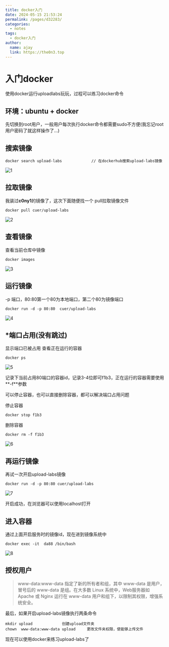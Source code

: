 ```yaml
---
title: docker入门
date: 2024-05-15 21:53:24
permalink: /pages/d32283/
categories:
  - notes
tags:
  - docker入门
author: 
  name: ajay
  link: https://the0n3.top
---
```


# 入门docker

使用docker运行uploadlabs玩玩，过程可以练习docker命令

## **环境：ubuntu + docker**

先切换到root用户，一般用户每次执行docker命令都需要sudo不方便(我忘记root用户密码了就这样操作了…)

## 搜索镜像

```docker
docker search upload-labs             // 在dockerhub搜索upload-labs镜像
```

![1](https://the0n3.top/medias/docker_1/1.png)

## 拉取镜像

我装过**c0ny1**的镜像了，这次下面随便找一个
pull拉取镜像文件

```docker
docker pull cuer/upload-labs
```

![2](https://the0n3.top/medias/docker_1/2.png)

## 查看镜像

查看当前仓库中镜像

```docker
docker images
```

![3](https://the0n3.top/medias/docker_1/3.png)

## 运行镜像

-p 端口，80:80第一个80为本地端口，第二个80为镜像端口

```docker
docker run -d -p 80:80  cuer/upload-labs
```

![4](https://the0n3.top/medias/docker_1/4.png)

## *端口占用(没有跳过)

显示端口已被占用
查看正在运行的容器

```docker
docker ps
```

![5](https://the0n3.top/medias/docker_1/5.png)

记录下当前占用80端口的容器id，记录3-4位即可f1b3，正在运行的容器需要使用**-f**参数

可以停止容器，也可以直接删除容器，都可以解决端口占用问题

停止容器

```docker
docker stop f1b3
```

删除容器

```docker
docker rm -f f1b3
```

![6](https://the0n3.top/medias/docker_1/6.png)

## 再运行镜像

再试一次开启upload-labs镜像

```docker
docker run -d -p 80:80 cuer/upload-labs
```

![7](https://the0n3.top/medias/docker_1/7.png)

开启成功，在浏览器可以使用localhost打开

## 进入容器

通过上面开启服务时的镜像id，现在进到镜像系统中

```docker
docker exec -it  da88 /bin/bash
```

![8](https://the0n3.top/medias/docker_1/8.png)

## 授权用户

> www-data:www-data 指定了新的所有者和组，其中 www-data 是用户，冒号后的 www-data 是组。在大多数 Linux 系统中，Web服务器如 Apache 或 Nginx 运行在 www-data 用户和组下，以限制其权限，增强系统安全。

最后，如果开启upload-labs镜像执行两条命令

```shell
mkdir upload             创建upload文件夹
chown  www-data:www-data upload     更改文件夹权限，使能够上传文件
```

现在可以使用docker来练习upload-labs了
